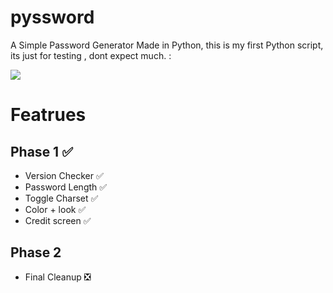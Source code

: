 # pyssword

A Simple Password Generator Made in Python,
this is my first Python script, its just for testing
, dont expect much.
:

 <img src="https://cdn.discordapp.com/attachments/1002237423314534481/1066802269863026769/1example.gif">

# Featrues

## Phase 1 ✅
 
* Version Checker ✅
* Password Length ✅
* Toggle Charset  ✅
* Color + look    ✅
* Credit screen   ✅

## Phase 2

* Final Cleanup   ❎
 
